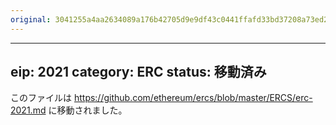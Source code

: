 ```yaml
---
original: 3041255a4aa2634089a176b42705d9e9df43c0441ffafd33bd37208a73ed21f8
---
```


---
eip: 2021
category: ERC
status: 移動済み
---

このファイルは https://github.com/ethereum/ercs/blob/master/ERCS/erc-2021.md に移動されました。